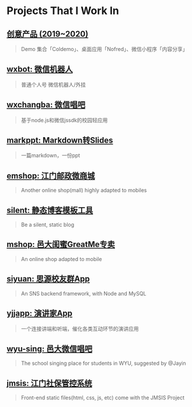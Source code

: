 # Projects That I Work In

## [创意产品 (2019~2020)](projects/ideas-2019-2020/index.md)

> Demo 集合「Coldemo」、桌面应用「Nofred」、微信小程序「内容分享」

## [wxbot: 微信机器人](projects/wxbot/README.md)

> 普通个人号 微信机器人/外挂

## [wxchangba: 微信唱吧](projects/wxchangba/README.md)

> 基于node.js和微信jssdk的校园轻应用

## [markppt: Markdown转Slides](projects/markppt/README.md)

> 一篇markdown，一份ppt

## [emshop: 江门邮政微商城](projects/emshop/)

> Another online shop(mall) highly adapted to mobiles

## [silent: 静态博客模板工具](projects/silent/README.md)

> Be a silent, static blog

## [mshop: 邑大闺蜜GreatMe专卖](projects/mshop/)

> An online shop adapted to mobile

## [siyuan: 思源校友群App](projects/siyuan/)

> An SNS backend framework, with Node and MySQL

## [yjjapp: 演讲家App](projects/yjjapp/README.md)

> 一个连接讲端和听端，催化各类互动环节的演讲应用

## [wyu-sing: 邑大微信唱吧](projects/wyu-sing/)

> The school singing place for students in WYU, suggested by @Jayin

## [jmsis: 江门社保管控系统](projects/jmsis/)

> Front-end static files(html, css, js, etc) come with the JMSIS Project
